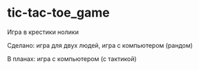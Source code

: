 # tic-tac-toe_game

Игра в крестики нолики

Сделано: игра для двух людей, игра с компьютером (рандом)

В планах: игра с компьютером (с тактикой)
